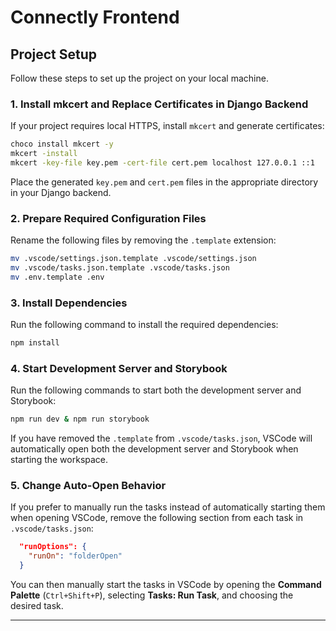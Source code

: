 # Connectly Frontend

## Project Setup

Follow these steps to set up the project on your local machine.

### 1. Install mkcert and Replace Certificates in Django Backend

If your project requires local HTTPS, install `mkcert` and generate certificates:

```sh
choco install mkcert -y
mkcert -install
mkcert -key-file key.pem -cert-file cert.pem localhost 127.0.0.1 ::1
```

Place the generated `key.pem` and `cert.pem` files in the appropriate directory in your Django backend.

### 2. Prepare Required Configuration Files

Rename the following files by removing the `.template` extension:

```sh
mv .vscode/settings.json.template .vscode/settings.json
mv .vscode/tasks.json.template .vscode/tasks.json
mv .env.template .env
```

### 3. Install Dependencies

Run the following command to install the required dependencies:

```sh
npm install
```

### 4. Start Development Server and Storybook

Run the following commands to start both the development server and Storybook:

```sh
npm run dev & npm run storybook
```

If you have removed the `.template` from `.vscode/tasks.json`, VSCode will automatically open both the development server and Storybook when starting the workspace.

### 5. Change Auto-Open Behavior

If you prefer to manually run the tasks instead of automatically starting them when opening VSCode, remove the following section from each task in `.vscode/tasks.json`:

```json
  "runOptions": {
    "runOn": "folderOpen"
  }
```

You can then manually start the tasks in VSCode by opening the **Command Palette** (`Ctrl+Shift+P`), selecting **Tasks: Run Task**, and choosing the desired task.

---
